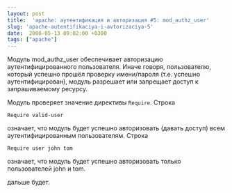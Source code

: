 ```yaml
---
layout: post
title:  'apache: аутентификация и авторизация #5: mod_authz_user'
slug: 'apache-autentifikaciya-i-avtorizaciya-5'
date:  2008-05-13 09:02:00 +0300
tags: ["apache"]
---
```


Модуль mod_authz_user обеспечивает авторизацию 
аутентифицированного пользователя. Иначе говоря, пользователю, который успешно 
прошёл проверку имени/пароля (т.е. успешно аутентифицирован), модуль разрешает 
или запрещает доступ к запрашиваемому ресурсу.

Модуль проверяет значение директивы `Require`. Строка

	Require valid-user

означает, что модуль будет успешно авторизовать (давать доступ) всем аутентифицированным
пользователям. Строка

	Require user john tom

означает, что модуль будет успешно авторизовать только пользователей john и tom.

дальше будет.


